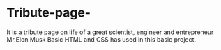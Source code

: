 # Tribute-page-
It is a tribute page on life of a great scientist, engineer and entrepreneur Mr.Elon Musk
Basic HTML and CSS has used in this basic project.
